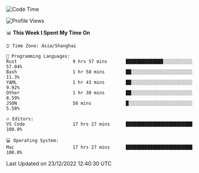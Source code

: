 <!--START_SECTION:waka-->
![Code Time](http://img.shields.io/badge/Code%20Time-1%2C802%20hrs-blue)

![Profile Views](http://img.shields.io/badge/Profile%20Views-2-blue)

📊 **This Week I Spent My Time On** 

```text
⌚︎ Time Zone: Asia/Shanghai

💬 Programming Languages: 
Rust                     9 hrs 57 mins       ██████████████░░░░░░░░░░░   57.04% 
Bash                     1 hr 58 mins        ██░░░░░░░░░░░░░░░░░░░░░░░   11.3% 
YAML                     1 hr 43 mins        ██░░░░░░░░░░░░░░░░░░░░░░░   9.92% 
Other                    1 hr 30 mins        ██░░░░░░░░░░░░░░░░░░░░░░░   8.59% 
JSON                     58 mins             █░░░░░░░░░░░░░░░░░░░░░░░░   5.58%

🔥 Editors: 
VS Code                  17 hrs 27 mins      █████████████████████████   100.0%

💻 Operating System: 
Mac                      17 hrs 27 mins      █████████████████████████   100.0%

```


 Last Updated on 23/12/2022 12:40:30 UTC
<!--END_SECTION:waka-->

<!--![CodersRank](https://cr-skills-chart-widget.azurewebsites.net/api/api?username=BugenZhao&padding=16&tooltip=true&branding=false&sort-by-score=true&skills=Rust%2C%20Swift%2C%20C%2C%20TypeScript%2C%20Java%2C%20Go%2C%20Dart%2C%20C%2B%2B%2C%20Python%2C%20Assembly%2C%20Shell%2C%20Kotlin)-->
